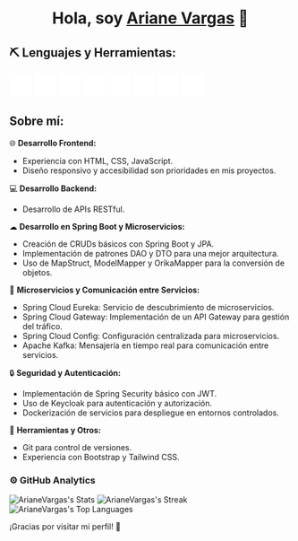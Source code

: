<div align="center">
<h1 align="center">Hola, soy <a href="">Ariane Vargas</a> 👋</h1>
</div>

## ⛏ Lenguajes y Herramientas:

<div>
    <img src="img/html5.svg" alt="HTML5 Logo" width="40">
    <img src="img/css.svg" alt="CSS3 Logo" width="40">
    <img src="img/tailwindcss.svg" alt="Tailwind CSS Logo" width="40">
    <img src="img/javascript.svg" alt="JavaScript Logo" width="40">
    <img src="img/spring.svg" alt="Spring Framework Logo" width="40">
    <img src="img/springsecurity.svg" alt="Spring Security Logo" width="40">
    <img src="img/keycloak.svg" alt="Keycloak Logo" width="40">
    <img src="img/docker.svg" alt="Docker Logo" width="40">
</div>


## Sobre mí:

 🌐 **Desarrollo Frontend:**
 - Experiencia con HTML, CSS, JavaScript.
 - Diseño responsivo y accesibilidad son prioridades en mis proyectos.

💻 **Desarrollo Backend:**
- Desarrollo de APIs RESTful.

☁ **Desarrollo en Spring Boot y Microservicios:**
- Creación de CRUDs básicos con Spring Boot y JPA.
- Implementación de patrones DAO y DTO para una mejor arquitectura.
- Uso de MapStruct, ModelMapper y OrikaMapper para la conversión de objetos.

🔗 **Microservicios y Comunicación entre Servicios:**
- Spring Cloud Eureka: Servicio de descubrimiento de microservicios.
- Spring Cloud Gateway: Implementación de un API Gateway para gestión del tráfico.
- Spring Cloud Config: Configuración centralizada para microservicios.
- Apache Kafka: Mensajería en tiempo real para comunicación entre servicios.

🔒 **Seguridad y Autenticación:**
- Implementación de Spring Security básico con JWT.
- Uso de Keycloak para autenticación y autorización.
- Dockerización de servicios para despliegue en entornos controlados.

🚀 **Herramientas y Otros:**
- Git para control de versiones.
- Experiencia con Bootstrap y Tailwind CSS.
    

### ⚙️ GitHub Analytics

![ArianeVargas's Stats](https://github-readme-stats.vercel.app/api?username=ArianeVargas&theme=dark&show_icons=true&hide_border=true&count_private=true)
![ArianeVargas's Streak](https://github-readme-streak-stats.herokuapp.com/?user=ArianeVargas&theme=dark&hide_border=true)
![ArianeVargas's Top Languages](https://github-readme-stats.vercel.app/api/top-langs/?username=ArianeVargas&theme=dark&show_icons=true&hide_border=true&layout=compact)

¡Gracias por visitar mi perfil! 🚀
